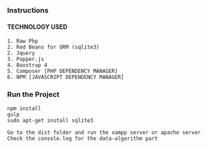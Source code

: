 ### Instructions ###

#### TECHNOLOGY USED ####
    1. Raw Php
    2. Red Beans for ORM (sqlite3)
    2. Jquery
    3. Popper.js
    4. Boostrap 4
    5. Composer [PHP DEPENDENCY MANAGER]
    6. NPM [JAVASCRIPT DEPENDENCY MANAGER]

### Run the Project ###

    npm install
    gulp
    sudo apt-get install sqlite3

    Go to the dist folder and run the xampp server or apache server
    Check the console.log for the data-algorithm part